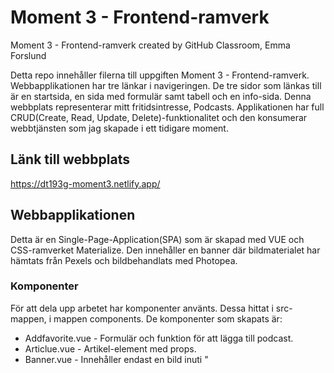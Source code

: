 # Moment 3 - Frontend-ramverk
Moment 3 - Frontend-ramverk created by GitHub Classroom, Emma Forslund

Detta repo innehåller filerna till uppgiften Moment 3 - Frontend-ramverk. Webbapplikationen har tre länkar i navigeringen. De tre sidor som länkas till är en startsida, en sida med formulär samt tabell och en info-sida.
Denna webbplats representerar mitt fritidsintresse, Podcasts. Applikationen har full CRUD(Create, Read, Update, Delete)-funktionalitet och den konsumerar webbtjänsten som jag skapade i ett tidigare moment. 

## Länk till webbplats
https://dt193g-moment3.netlify.app/

## Webbapplikationen 
Detta är en Single-Page-Application(SPA) som är skapad med VUE och CSS-ramverket Materialize. Den innehåller en banner där bildmaterialet har hämtats från Pexels och bildbehandlats med Photopea. 

### Komponenter
För att dela upp arbetet har komponenter använts. Dessa hittat i src-mappen, i mappen components. De komponenter som skapats är:
* Addfavorite.vue - Formulär och funktion för att lägga till podcast.
* Articlue.vue - Artikel-element med props.
* Banner.vue - Innehåller endast en bild inuti "<template>"
* Favorite.vue - Komponent för utskrift av podcasts i tabellen. Här skapas knapparna som tar bort en podcast och länkar till uppdatering av enskild podcast
* Footer.vue - Komponent för footer
* Header.vue - Komponent för header. Här importeras RouterLink från vue-router. Innehåller navigeringen. 
* WideArticle.vue - Artikel-element med props. 

### Views
4 olika view har skapats:
* About.vue - I denna view beskriver jag hur arbetet har gått. Här används de två olika komponenterna för artikel-element.  
* FavoritesView.vue - Här skrivs table-elementet ut med tabellens header och rubriker och de lagrade Podcasten hämtas. Här finns funktionerna för att hämta podcast, ta bort podcast och hämta enskild utifrån dess id.
* HomeView.vue - Applikationens startsida. Här importeras bannern och artikel-komponent. 
* NotFound.vue - Om besökaren skriver fel och får felkoden 404 ska denna sida visas. Det funkar dock inte för tillfället när den är uppladdad med Netlify, då Netlify's egna felkod visas istället. 
* Update.vue - Denna sida visas när använder trycker på 'uppdatera' i tabellen. Här finns ett formulär där använder kan uppdatera den klickade podcasten. Här finns funktioner för att hämta information om den enskilda podcasten och uppdatera den.

## Publicering
Webbapplikationen har publicerats på Netlify. 



